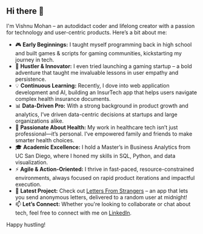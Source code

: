 ## Hi there 👋

I'm Vishnu Mohan – an autodidact coder and lifelong creator with a passion for technology and user-centric products. Here’s a bit about me:

- 🎮 **Early Beginnings:** I taught myself programming back in high school and built games & scripts for gaming communities, kickstarting my journey in tech.
- 🚀 **Hustler & Innovator:** I even tried launching a gaming startup – a bold adventure that taught me invaluable lessons in user empathy and persistence.
- 💡 **Continuous Learning:** Recently, I dove into web application development and AI, building an InsurTech app that helps users navigate complex health insurance documents.
- 📊 **Data-Driven Pro:** With a strong background in product growth and analytics, I’ve driven data-centric decisions at startups and large organizations alike.
- 🏥 **Passionate About Health:** My work in healthcare tech isn’t just professional—it’s personal. I’ve empowered family and friends to make smarter health choices.
- 🎓 **Academic Excellence:** I hold a Master’s in Business Analytics from UC San Diego, where I honed my skills in SQL, Python, and data visualization.
- ⚡ **Agile & Action-Oriented:** I thrive in fast-paced, resource-constrained environments, always focused on rapid product iterations and impactful execution.
- 💌 **Latest Project:** Check out [Letters From Strangers](https://www.lettersfromstrangers.com) – an app that lets you send anonymous letters, delivered to a random user at midnight!
- 📫 **Let’s Connect:** Whether you're looking to collaborate or chat about tech, feel free to connect with me on [LinkedIn](https://www.linkedin.com/in/vsmoh).

Happy hustling!
